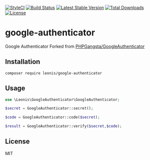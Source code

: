 [![StyleCI](https://styleci.io/repos/106357176/shield?branch=master)](https://styleci.io/repos/106357176)
[![Build Status](https://www.travis-ci.org/yangliulnn/google-authenticator.svg?branch=master)](https://www.travis-ci.org/yangliulnn/google-authenticator)
[![Latest Stable Version](https://poser.pugx.org/leonis/google-authenticator/v/stable?format=flat-square)](https://packagist.org/packages/leonis/google-authenticator)
[![Total Downloads](https://poser.pugx.org/leonis/google-authenticator/downloads?format=flat-square)](https://packagist.org/packages/leonis/google-authenticator)
[![License](https://poser.pugx.org/leonis/google-authenticator/license?format=flat-square)](https://packagist.org/packages/leonis/google-authenticator)

# google-authenticator
Google Authenticator Forked from [PHPGangsta/GoogleAuthenticator](https://github.com/PHPGangsta/GoogleAuthenticator)

## Installation
```
composer require leonis/google-authenticator
```

## Usage
```php
use \Leonis\GoogleAuthenticator\GoogleAuthenticator;

$secret = GoogleAuthenticator::secret();

$code = GoogleAuthenticator::code($secret);

$result = GoogleAuthenticator::verify($secret,$code);
```

## License
MIT
